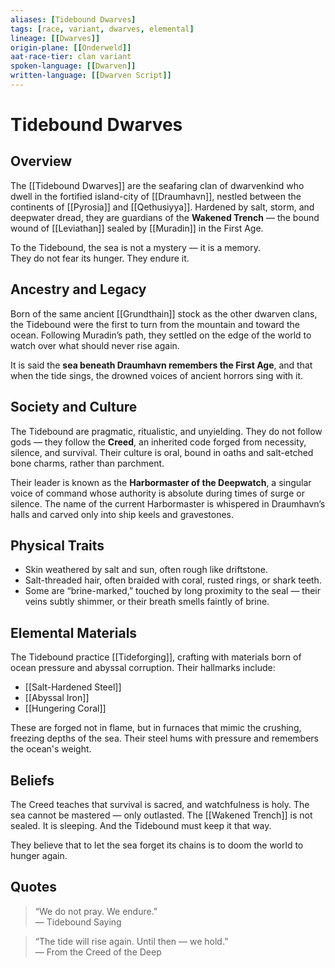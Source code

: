 ```yaml
---
aliases: [Tidebound Dwarves]
tags: [race, variant, dwarves, elemental]
lineage: [[Dwarves]]
origin-plane: [[Onderweld]]
aat-race-tier: clan variant
spoken-language: [[Dwarven]]
written-language: [[Dwarven Script]]
---
```


# Tidebound Dwarves

## Overview  
The [[Tidebound Dwarves]] are the seafaring clan of dwarvenkind who dwell in the fortified island-city of [[Draumhavn]], nestled between the continents of [[Pyrosia]] and [[Qethusiyya]]. Hardened by salt, storm, and deepwater dread, they are guardians of the **Wakened Trench** — the bound wound of [[Leviathan]] sealed by [[Muradin]] in the First Age.

To the Tidebound, the sea is not a mystery — it is a memory.  
They do not fear its hunger. They endure it.

## Ancestry and Legacy  
Born of the same ancient [[Grundthain]] stock as the other dwarven clans, the Tidebound were the first to turn from the mountain and toward the ocean. Following Muradin’s path, they settled on the edge of the world to watch over what should never rise again.

It is said the **sea beneath Draumhavn remembers the First Age**, and that when the tide sings, the drowned voices of ancient horrors sing with it.

## Society and Culture  
The Tidebound are pragmatic, ritualistic, and unyielding. They do not follow gods — they follow the **Creed**, an inherited code forged from necessity, silence, and survival. Their culture is oral, bound in oaths and salt-etched bone charms, rather than parchment.

Their leader is known as the **Harbormaster of the Deepwatch**, a singular voice of command whose authority is absolute during times of surge or silence. The name of the current Harbormaster is whispered in Draumhavn’s halls and carved only into ship keels and gravestones.

## Physical Traits  
- Skin weathered by salt and sun, often rough like driftstone.  
- Salt-threaded hair, often braided with coral, rusted rings, or shark teeth.  
- Some are “brine-marked,” touched by long proximity to the seal — their veins subtly shimmer, or their breath smells faintly of brine.

## Elemental Materials  
The Tidebound practice [[Tideforging]], crafting with materials born of ocean pressure and abyssal corruption. Their hallmarks include:

- [[Salt-Hardened Steel]]  
- [[Abyssal Iron]]  
- [[Hungering Coral]]

These are forged not in flame, but in furnaces that mimic the crushing, freezing depths of the sea. Their steel hums with pressure and remembers the ocean's weight.

## Beliefs  
The Creed teaches that survival is sacred, and watchfulness is holy. The sea cannot be mastered — only outlasted. The [[Wakened Trench]] is not sealed. It is sleeping. And the Tidebound must keep it that way.

They believe that to let the sea forget its chains is to doom the world to hunger again.

## Quotes  
> “We do not pray. We endure.”  
> — Tidebound Saying

> “The tide will rise again. Until then — we hold.”  
> — From the Creed of the Deep
